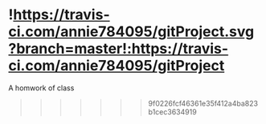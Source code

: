 !https://travis-ci.com/annie784095/gitProject.svg?branch=master!:https://travis-ci.com/annie784095/gitProject
=======
A homwork of class
>>>>>>> 9f0226fcf46361e35f412a4ba823b1cec3634919
